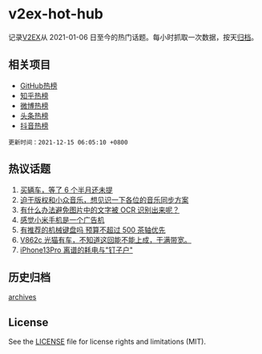 # v2ex-hot-hub

 记录[V2EX](https://www.v2ex.com/)从 2021-01-06 日至今的热门话题。每小时抓取一次数据，按天[归档](archives)。
 
 ## 相关项目

- [GitHub热榜](https://github.com/snaildev/github-hot-hub)
- [知乎热榜](https://github.com/snaildev/zhihu-hot-hub)
- [微博热榜](https://github.com/snaildev/weibo-hot-hub)
- [头条热榜](https://github.com/snaildev/toutiao-hot-hub)
- [抖音热榜](https://github.com/snaildev/douyin-hot-hub)


 `更新时间：2021-12-15 06:05:10 +0800`

## 热议话题

1. [买辆车，等了 6 个半月还未提](https://www.v2ex.com/t/822035)
1. [迫于版权和小众音乐，想见识一下各位的音乐同步方案](https://www.v2ex.com/t/822025)
1. [有什么办法避免图片中的文字被 OCR 识别出来呢？](https://www.v2ex.com/t/822041)
1. [感觉小米手机是一个广告机](https://www.v2ex.com/t/822136)
1. [有推荐的机械键盘吗 预算不超过 500 茶轴优先](https://www.v2ex.com/t/822081)
1. [V862c 光猫有车，不知道这回能不能上成，干满带宽。](https://www.v2ex.com/t/822073)
1. [iPhone13Pro 离谱的耗电与"钉子户"](https://www.v2ex.com/t/822043)

## 历史归档

[archives](archives)

## License

See the [LICENSE](LICENSE) file for license rights and limitations (MIT).
